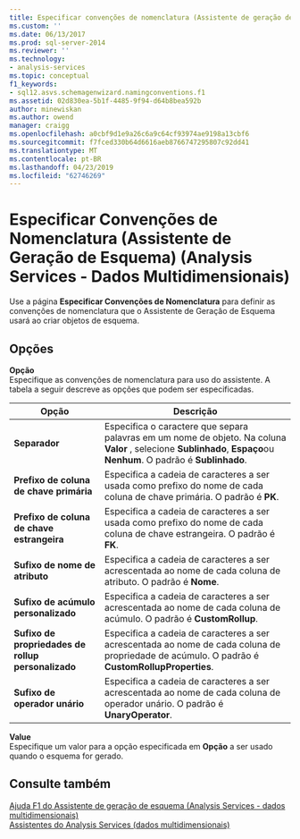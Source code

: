 ```yaml
---
title: Especificar convenções de nomenclatura (Assistente de geração de esquema) (Analysis Services - dados multidimensionais) | Microsoft Docs
ms.custom: ''
ms.date: 06/13/2017
ms.prod: sql-server-2014
ms.reviewer: ''
ms.technology:
- analysis-services
ms.topic: conceptual
f1_keywords:
- sql12.asvs.schemagenwizard.namingconventions.f1
ms.assetid: 02d830ea-5b1f-4485-9f94-d64b8bea592b
author: minewiskan
ms.author: owend
manager: craigg
ms.openlocfilehash: a0cbf9d1e9a26c6a9c64cf93974ae9198a13cbf6
ms.sourcegitcommit: f7fced330b64d6616aeb8766747295807c92dd41
ms.translationtype: MT
ms.contentlocale: pt-BR
ms.lasthandoff: 04/23/2019
ms.locfileid: "62746269"
---
```

# <a name="specify-naming-conventions-schema-generation-wizard-analysis-services---multidimensional-data"></a>Especificar Convenções de Nomenclatura (Assistente de Geração de Esquema) (Analysis Services - Dados Multidimensionais)
  Use a página **Especificar Convenções de Nomenclatura** para definir as convenções de nomenclatura que o Assistente de Geração de Esquema usará ao criar objetos de esquema.  
  
## <a name="options"></a>Opções  
 **Opção**  
 Especifique as convenções de nomenclatura para uso do assistente. A tabela a seguir descreve as opções que podem ser especificadas.  
  
|Opção|Descrição|  
|------------|-----------------|  
|**Separador**|Especifica o caractere que separa palavras em um nome de objeto. Na coluna **Valor** , selecione **Sublinhado**, **Espaço**ou **Nenhum**. O padrão é **Sublinhado**.|  
|**Prefixo de coluna de chave primária**|Especifica a cadeia de caracteres a ser usada como prefixo do nome de cada coluna de chave primária. O padrão é **PK**.|  
|**Prefixo de coluna de chave estrangeira**|Especifica a cadeia de caracteres a ser usada como prefixo do nome de cada coluna de chave estrangeira. O padrão é **FK**.|  
|**Sufixo de nome de atributo**|Especifica a cadeia de caracteres a ser acrescentada ao nome de cada coluna de atributo. O padrão é **Nome**.|  
|**Sufixo de acúmulo personalizado**|Especifica a cadeia de caracteres a ser acrescentada ao nome de cada coluna de acúmulo. O padrão é **CustomRollup**.|  
|**Sufixo de propriedades de rollup personalizado**|Especifica a cadeia de caracteres a ser acrescentada ao nome de cada coluna de propriedade de acúmulo. O padrão é **CustomRollupProperties**.|  
|**Sufixo de operador unário**|Especifica a cadeia de caracteres a ser acrescentada ao nome de cada coluna de operador unário. O padrão é **UnaryOperator**.|  
  
 **Value**  
 Especifique um valor para a opção especificada em **Opção** a ser usado quando o esquema for gerado.  
  
## <a name="see-also"></a>Consulte também  
 [Ajuda F1 do Assistente de geração de esquema &#40;Analysis Services - dados multidimensionais&#41;](schema-generation-wizard-f1-help-analysis-services-multidimensional-data.md)   
 [Assistentes do Analysis Services &#40;dados multidimensionais&#41;](analysis-services-wizards-multidimensional-data.md)  
  
  
